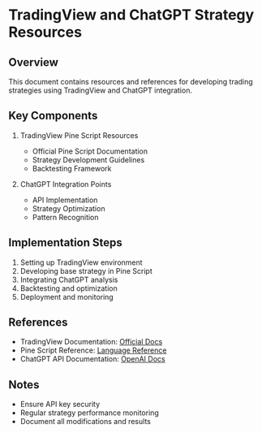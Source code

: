 # TradingView and ChatGPT Strategy Resources

## Overview
This document contains resources and references for developing trading strategies using TradingView and ChatGPT integration.

## Key Components
1. TradingView Pine Script Resources
   - Official Pine Script Documentation
   - Strategy Development Guidelines
   - Backtesting Framework

2. ChatGPT Integration Points
   - API Implementation
   - Strategy Optimization
   - Pattern Recognition

## Implementation Steps
1. Setting up TradingView environment
2. Developing base strategy in Pine Script
3. Integrating ChatGPT analysis
4. Backtesting and optimization
5. Deployment and monitoring

## References
- TradingView Documentation: [Official Docs](https://www.tradingview.com/pine-script-docs/en/)
- Pine Script Reference: [Language Reference](https://www.tradingview.com/pine-script-reference/)
- ChatGPT API Documentation: [OpenAI Docs](https://platform.openai.com/docs/)

## Notes
- Ensure API key security
- Regular strategy performance monitoring
- Document all modifications and results